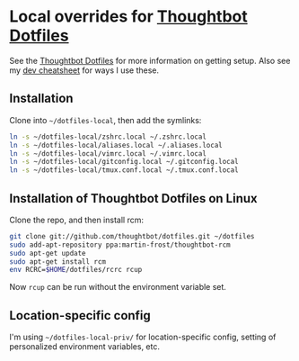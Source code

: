 # Local overrides for [Thoughtbot Dotfiles](https://github.com/thoughtbot/dotfiles)

See the [Thoughtbot Dotfiles](https://github.com/thoughtbot/dotfiles) for more
information on getting setup. Also see my [dev cheatsheet](https://github.com/andypayne/dev_cheatsheet) for ways I use these.

## Installation

Clone into `~/dotfiles-local`, then add the symlinks:

```bash
ln -s ~/dotfiles-local/zshrc.local ~/.zshrc.local
ln -s ~/dotfiles-local/aliases.local ~/.aliases.local
ln -s ~/dotfiles-local/vimrc.local ~/.vimrc.local
ln -s ~/dotfiles-local/gitconfig.local ~/.gitconfig.local
ln -s ~/dotfiles-local/tmux.conf.local ~/.tmux.conf.local
```

## Installation of Thoughtbot Dotfiles on Linux

Clone the repo, and then install rcm:

```bash
git clone git://github.com/thoughtbot/dotfiles.git ~/dotfiles
sudo add-apt-repository ppa:martin-frost/thoughtbot-rcm
sudo apt-get update
sudo apt-get install rcm
env RCRC=$HOME/dotfiles/rcrc rcup
```

Now `rcup` can be run without the environment variable set.

## Location-specific config

I'm using `~/dotfiles-local-priv/` for location-specific config, setting of
personalized environment variables, etc.

